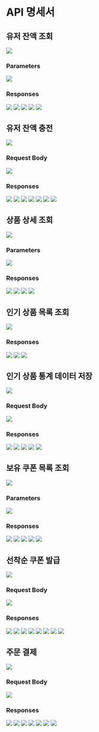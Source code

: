 # API 명세서

## 유저 잔액 조회

![](../img/api/user_point/user_point_01.png)

### Parameters

![](../img/api/user_point/user_point_07.png)

### Responses

![](../img/api/user_point/user_point_02.png)
![](../img/api/user_point/user_point_03.png)
![](../img/api/user_point/user_point_04.png)
![](../img/api/user_point/user_point_05.png)
![](../img/api/user_point/user_point_06.png)


## 유저 잔액 충전

![](../img/api/point_charge/point_charge_01.png)

### Request Body

![](../img/api/point_charge/point_charge_02.png)

### Responses

![](../img/api/point_charge/point_charge_03.png)
![](../img/api/point_charge/point_charge_04.png)
![](../img/api/point_charge/point_charge_05.png)
![](../img/api/point_charge/point_charge_06.png)
![](../img/api/point_charge/point_charge_07.png)
![](../img/api/point_charge/point_charge_08.png)
![](../img/api/point_charge/point_charge_09.png)


## 상품 상세 조회

![](../img/api/item/item_01.png)

### Parameters

![](../img/api/item/item_02.png)

### Responses

![](../img/api/item/item_03.png)
![](../img/api/item/item_04.png)
![](../img/api/item/item_05.png)
![](../img/api/item/item_06.png)


## 인기 상품 목록 조회

![](../img/api/popular_item/popular_item_01.png)

### Responses
 
![](../img/api/popular_item/popular_item_02.png)
![](../img/api/popular_item/popular_item_03.png)
![](../img/api/popular_item/popular_item_04.png)


## 인기 상품 통계 데이터 저장

![](../img/api/popular_item_statistics/popular_item_statistics_01.png)

### Request Body

![](../img/api/popular_item_statistics/popular_item_statistics_02.png)

### Responses

![](../img/api/popular_item_statistics/popular_item_statistics_03.png)
![](../img/api/popular_item_statistics/popular_item_statistics_04.png)
![](../img/api/popular_item_statistics/popular_item_statistics_05.png)
![](../img/api/popular_item_statistics/popular_item_statistics_06.png)
![](../img/api/popular_item_statistics/popular_item_statistics_07.png)


## 보유 쿠폰 목록 조회

![](../img/api/user_coupon/user_coupon_01.png)

### Parameters

![](../img/api/user_coupon/user_coupon_02.png)

### Responses

![](../img/api/user_coupon/user_coupon_03.png)
![](../img/api/user_coupon/user_coupon_04.png)
![](../img/api/user_coupon/user_coupon_05.png)
![](../img/api/user_coupon/user_coupon_06.png)
![](../img/api/user_coupon/user_coupon_07.png)


## 선착순 쿠폰 발급

![](../img/api/coupon_issue/coupon_issue_01.png)

### Request Body

![](../img/api/coupon_issue/coupon_issue_02.png)

### Responses

![](../img/api/coupon_issue/coupon_issue_03.png)
![](../img/api/coupon_issue/coupon_issue_04.png)
![](../img/api/coupon_issue/coupon_issue_05.png)
![](../img/api/coupon_issue/coupon_issue_06.png)
![](../img/api/coupon_issue/coupon_issue_07.png)
![](../img/api/coupon_issue/coupon_issue_08.png)
![](../img/api/coupon_issue/coupon_issue_09.png)
![](../img/api/coupon_issue/coupon_issue_10.png)


## 주문 결제

![](../img/api/order/order_01.png)

### Request Body

![](../img/api/order/order_02.png)

### Responses

![](../img/api/order/order_03.png)
![](../img/api/order/order_04.png)
![](../img/api/order/order_05.png)
![](../img/api/order/order_06.png)
![](../img/api/order/order_07.png)
![](../img/api/order/order_08.png)
![](../img/api/order/order_09.png)

